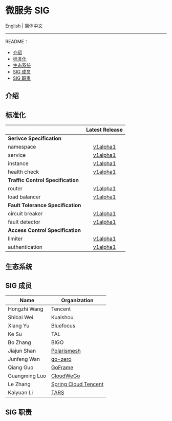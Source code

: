 # 微服务 SIG

[English](./README.md) | 简体中文

---

README：

- [介绍](#介绍)
- [标准化](#标准化)
- [生态系统](#生态系统)
- [SIG 成员](#sig-成员)
- [SIG 职责](#sig-职责)

## 介绍

## 标准化

|                                   |         Latest Release             |  
| :-------------------------------- | :--------------------------------: |
| **Serivce Specification**         |
| namespace       | [v1alpha1](/specification/v1/service-spec/namespace.md) |
| service         | [v1alpha1](/specification/v1/service-spec/service.md) |
| instance        | [v1alpha1](/specification/v1/service-spec/instance.md) |
| health check    | [v1alpha1](/specification/v1/service-spec/healthcheck.md) |
| **Traffic Control Specification** |
| router          | [v1alpha1](/specification/v1/traffic-control-spec/router.md) |
| load balancer   | [v1alpha1](/specification/v1/traffic-control-spec/loadbalancer.md) |
| **Fault Tolerance Specification** |
| circuit breaker | [v1alpha1](/specification/v1/fault-tolerance-spec/circuitbreaker.md) |
| fault detector  | [v1alpha1](/specification/v1/fault-tolerance-spec/faultdetector.md) |
| **Access Control Specification**  |
| limiter         | [v1alpha1](/specification/v1/access-control-spec/limiter.md) |
| authentication  | [v1alpha1](/specification/v1/access-control-spec/authentication.md) |

## 生态系统

## SIG 成员

| Name          | Organization         |
| ------------- | -------------------- |
| Hongzhi Wang  | Tencent   |
| Shibai Wei    | Kuaishou  |
| Xiang Yu      | Bluefocus |
| Ke Su         | TAL       |
| Bo Zhang      | BIGO      |
| Jiajun Shan   | [Polarismesh](https://github.com/polarismesh) |
| Junfeng Wan   | [go-zero](https://github.com/zeromicro)   |
| Qiang Guo     | [GoFrame](https://github.com/gogf)        |
| Guangming Luo | [CloudWeGo](https://github.com/cloudwego) |
| Le Zhang      | [Spring Cloud Tencent](https://github.com/Tencent/spring-cloud-tencent) |
| Kaiyuan Li    | [TARS](https://github.com/TarsCloud/Tars) |

## SIG 职责

